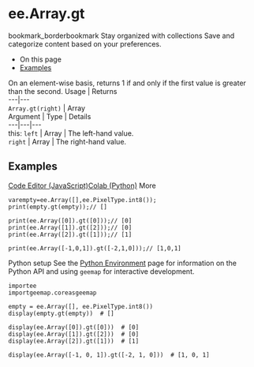  
#  ee.Array.gt
bookmark_borderbookmark Stay organized with collections  Save and categorize content based on your preferences. 
  * On this page
  * [Examples](https://developers.google.com/earth-engine/apidocs/ee-array-gt#examples)


On an element-wise basis, returns 1 if and only if the first value is greater than the second.
Usage | Returns  
---|---  
`Array.gt(right)` | Array  
Argument | Type | Details  
---|---|---  
this: `left` | Array | The left-hand value.  
`right` | Array | The right-hand value.  
## Examples
[Code Editor (JavaScript)](https://developers.google.com/earth-engine/apidocs/ee-array-gt#code-editor-javascript-sample)[Colab (Python)](https://developers.google.com/earth-engine/apidocs/ee-array-gt#colab-python-sample) More
```
varempty=ee.Array([],ee.PixelType.int8());
print(empty.gt(empty));// []

print(ee.Array([0]).gt([0]));// [0]
print(ee.Array([1]).gt([2]));// [0]
print(ee.Array([2]).gt([1]));// [1]

print(ee.Array([-1,0,1]).gt([-2,1,0]));// [1,0,1]
```
Python setup
See the [ Python Environment](https://developers.google.com/earth-engine/guides/python_install) page for information on the Python API and using `geemap` for interactive development.
```
importee
importgeemap.coreasgeemap
```
```
empty = ee.Array([], ee.PixelType.int8())
display(empty.gt(empty))  # []

display(ee.Array([0]).gt([0]))  # [0]
display(ee.Array([1]).gt([2]))  # [0]
display(ee.Array([2]).gt([1]))  # [1]

display(ee.Array([-1, 0, 1]).gt([-2, 1, 0]))  # [1, 0, 1]
```

